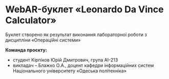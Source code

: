 # WebAR-буклет «Leonardo Da Vince Calculator»
Буклет створено як результат виконання лабораторної роботи з дисципліни
«Операційні системи»

**Команда проєкту:**
+ студент Кірпіков Юрій Дмитрович, група АІ-213
+ викладач – Блажко О.А., доцент кафедри інформаційних систем Національного
університету «Одеська політехніка»

